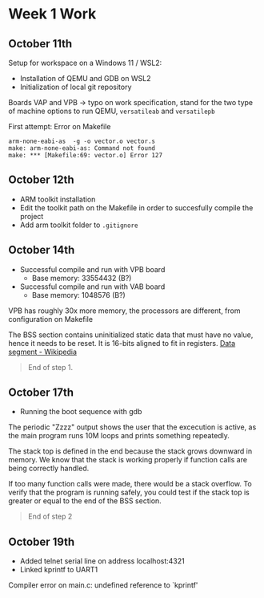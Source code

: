 # Week 1 Work

## October 11th
Setup for workspace on a Windows 11 / WSL2:
- Installation of QEMU and GDB on WSL2
- Initialization of local git repository

Boards VAP and VPB -> typo on work specification, stand for the two type of machine options to run QEMU, `versatileab` and `versatilepb`

First attempt: Error on Makefile
~~~
arm-none-eabi-as  -g -o vector.o vector.s
make: arm-none-eabi-as: Command not found
make: *** [Makefile:69: vector.o] Error 127
~~~

## October 12th
- ARM toolkit installation
- Edit the toolkit path on the Makefile in order to succesfully compile the project
- Add arm toolkit folder to `.gitignore`

## October 14th
- Successful compile and run with VPB board
    - Base memory: 33554432 (B?)
- Successful compile and run with VAB board
    - Base memory: 1048576 (B?)

VPB has roughly 30x more memory, the processors are different, from configuration on Makefile

The BSS section contains uninitialized static data that must have no value, hence it needs to be reset. It is 16-bits aligned to fit in registers.
[Data segment - Wikipedia](https://en.wikipedia.org/wiki/Data_segment)

> End of step 1.

## October 17th

- Running the boot sequence with gdb

The periodic "Zzzz" output shows the user that the excecution is active, as the main program runs 10M loops and prints something repeatedly.

The stack top is defined in the end because the stack grows downward in memory. We know that the stack is working properly if function calls are being correctly handled.

If too many function calls were made, there would be a stack overflow. To verify that the program is running safely, you could test if the stack top is greater or equal to the end of the BSS section.

> End of step 2

## October 19th

- Added telnet serial line on address localhost:4321
- Linked kprintf to UART1

Compiler error on main.c: undefined reference to `kprintf'
